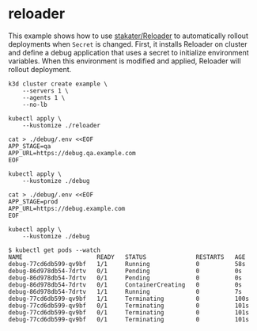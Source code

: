 # reloader

This example shows how to use [stakater/Reloader](https://github.com/stakater/Reloader)
to automatically rollout deployments when `Secret` is changed. First, it
installs Reloader on cluster and define a debug application that uses a secret
to initialize environment variables. When this environment is modified and
applied, Reloader will rollout deployment.

```
k3d cluster create example \
    --servers 1 \
    --agents 1 \
    --no-lb

kubectl apply \
    --kustomize ./reloader
```


```
cat > ./debug/.env <<EOF
APP_STAGE=qa
APP_URL=https://debug.qa.example.com
EOF

kubectl apply \
    --kustomize ./debug
```

```
cat > ./debug/.env <<EOF
APP_STAGE=prod
APP_URL=https://debug.example.com
EOF

kubectl apply \
    --kustomize ./debug
```

```
$ kubectl get pods --watch
NAME                     READY   STATUS              RESTARTS   AGE
debug-77cd6db599-qv9bf   1/1     Running             0          58s
debug-86d978db54-7drtv   0/1     Pending             0          0s
debug-86d978db54-7drtv   0/1     Pending             0          0s
debug-86d978db54-7drtv   0/1     ContainerCreating   0          0s
debug-86d978db54-7drtv   1/1     Running             0          7s
debug-77cd6db599-qv9bf   1/1     Terminating         0          100s
debug-77cd6db599-qv9bf   0/1     Terminating         0          101s
debug-77cd6db599-qv9bf   0/1     Terminating         0          101s
debug-77cd6db599-qv9bf   0/1     Terminating         0          101s
```
